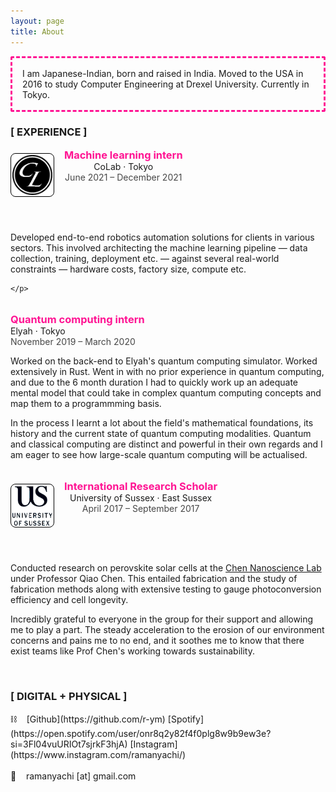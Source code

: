 ```yaml
---
layout: page
title: About
---
```

<style>

.job-list {
  list-style: none;
  padding-left: 0;
}

.job-list li:not(:first-child) {
  margin-top: 2rem;
}

.job-header {
  display: flex;
}

.job-logo-container {
  /*height: 5rem;*/
  /*width: 5rem;*/
  /*margin-top: 0.425rem;*/
  /*margin-right: 1rem;*/
  /*border: 2px solid;*/
  /*padding: 1rem;*/
  /*flex-shrink: 1;*/
  /*border-radius: 8px;*/
  /*border-color: black;*/
  /*background-color: #fff;*/
  /*text-align:  center;*/
  margin-top: 0.425rem;  /*align optically with top of job title */
  margin-right: 1rem;
  /*padding: 0.125rem 0.625rem 0.125rem 0.625rem;*/
  padding: 0.125rem;
  flex-shrink: 0;
  border: 1px solid;
  border-radius: 0.5rem;
  border-color: black;
  background-color: #fff;
}

.about-container {
  border: 3px dashed;
  padding: 1rem;
  border-radius: 3px;
  border-color: rgb(255,20,147);
}

.job-logo {
  display: block; 
  width: 4rem;
  height: 4rem;
}
.job-title {
  margin: 0;
  color: rgb(255,20,147);
}

.job-period {
  font-size: 0.875rem;
  opacity: 0.8;
}
</style>
<p class="about-container">
  I am Japanese-Indian, born and raised in India. Moved to the USA in 2016 to study Computer Engineering at Drexel University. Currently in Tokyo. 
</p>
<h3>[ EXPERIENCE ]</h3>
<ul class="job-list">
  <li>
    <header class="job-header">
      <picture class="job-logo-container">
        <div>
          <img src="assets/images/cl.png" class="job-logo" alt="CL" />
        </div>
      </picture>
      <div>
        <h3 class="job-title">Machine learning intern</h3>
        <div>CoLab · Tokyo</div>
        <div class="job-period">June 2021 – December 2021</div>
      </div>
    </header>
    <div>
      <p>
       Developed end-to-end robotics automation solutions for clients in various sectors. This involved architecting the machine learning pipeline — data collection, training, deployment etc. — against several real-world constraints — hardware costs, factory size, compute etc.
     </p>
     <p>
      
    </p>
  </div>
</li>
<li>
  <!-- <header class="job-header">
    <picture class="job-logo-container">
      <img src="/assets/images/elyah.png" class="job-logo" alt="Elyah" />
    </picture> -->
    <div>
      <h3 class="job-title">Quantum computing intern</h3>
      <div>Elyah · Tokyo</div>
      <div class="job-period">November 2019 – March 2020</div>
    </div>
  </header>
  <div>
    <p>
      Worked on the back-end to Elyah's quantum computing simulator. Worked extensively in Rust. Went in with no prior experience in quantum computing, and due to the 6 month duration I had to quickly work up an adequate mental model that could take in complex quantum computing concepts and map them to a programmming basis.
    </p>
    <p>
      In the process I learnt a lot about the field's mathematical foundations, its history and the current state of quantum computing modalities. Quantum and classical computing are distinct and powerful in their own regards and I am eager to see how large-scale quantum computing will be actualised.
    </p>
  </div>
</li>
           <!--  <li>
              <header class="job-header">
                <picture class="job-logo-container">
                  <img src="assets/images/jm.png" class="job-logo" alt="JM" />
                </picture>
                <div>
                  <h3 class="job-title">R&D Intern</h3>
                  <div>Johnson Matthey · Philadelphia</div>
                  <div class="job-period">September 2018 – April 2019</div>
                </div>
              </header>
              <div>
                <p>
                 Conducted research on vehicle exhaust emissions control under the Clean Air Division. Specifically on Diesel oxidation catalysts. This involved extensive lab work and data-analysis on material chemistry and conversion dynamics, while also taking into account the costs of scaling from lab to production level.
                </p>
                <p>
                  First experience in a b2b corporation where I learnt more about the forces that shape scientific research in a corporate institution. An immensely educational experience.
                </p>
              </div>
            </li> -->
            <li>
              <header class="job-header">
                <picture class="job-logo-container">
                  <img src="assets/images/uofs.png" class="job-logo" alt="Sussex" />
                </picture>
                <div>
                  <h3 class="job-title">International Research Scholar</h3>
                  <div>University of Sussex · East Sussex</div>
                  <div class="job-period">April 2017 – September 2017</div>
                </div>
              </header>
              <div>
                <p>
                  Conducted research on perovskite solar cells at the <a href="http://users.sussex.ac.uk/~qc25/index.html" style="font-weight:normal">Chen Nanoscience Lab</a> under Professor Qiao Chen. This entailed fabrication and the study of fabrication methods along with extensive testing to gauge photoconversion efficiency and cell longevity.
                </p>
                <p>
                  Incredibly grateful to everyone in the group for their support and allowing me to play a part. The steady acceleration to the erosion of our environment concerns and pains me to no end, and it soothes me to know that there exist teams like Prof Chen's working towards sustainability.
                </p>
              </div>
            </li>
          </ul>

  <br>

  <h3>[ DIGITAL + PHYSICAL ]</h3>
  &#x26D3; &nbsp; &nbsp;[Github](https://github.com/r-ym) [Spotify](https://open.spotify.com/user/onr8q2y82f4f0plg8w9b9ew3e?si=3Fl04vuURIOt7sjrkF3hjA) [Instagram](https://www.instagram.com/ramanyachi/)
  <br>
  <br>
  &#x1f48c; &nbsp; &nbsp;ramanyachi [at] gmail.com

